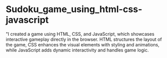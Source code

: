 # Sudoku_game_using_html-css-javascript
"I created a game using HTML, CSS, and JavaScript, which showcases interactive gameplay directly in the browser. HTML structures the layout of the game, CSS enhances the visual elements with styling and animations, while JavaScript adds dynamic interactivity and handles game logic. 
